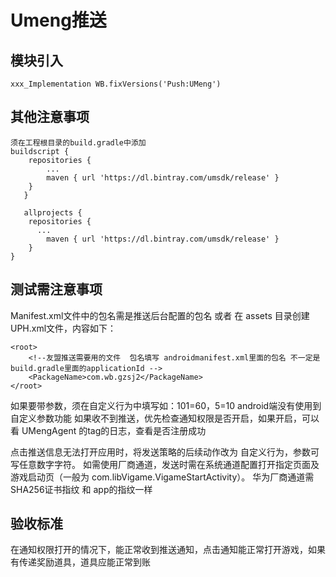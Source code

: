 # Umeng推送

## 模块引入

```text
xxx_Implementation WB.fixVersions('Push:UMeng')
```

## 其他注意事项

```text
须在工程根目录的build.gradle中添加
buildscript {
    repositories {
        ...
        maven { url 'https://dl.bintray.com/umsdk/release' }
    }
   }

   allprojects {
    repositories {
      ...
        maven { url 'https://dl.bintray.com/umsdk/release' }
    }
}
```

## 测试需注意事项

Manifest.xml文件中的包名需是推送后台配置的包名 或者 在 assets 目录创建UPH.xml文件，内容如下：

```
<root>
    <!--友盟推送需要用的文件  包名填写 androidmanifest.xml里面的包名 不一定是build.gradle里面的applicationId -->
    <PackageName>com.wb.gzsj2</PackageName>
</root>
```

如果要带参数，须在自定义行为中填写如：101=60，5=10
android端没有使用到自定义参数功能
如果收不到推送，优先检查通知权限是否开启，如果开启，可以看 UMengAgent 的tag的日志，查看是否注册成功

点击推送信息无法打开应用时，将发送策略的后续动作改为 自定义行为，参数可写任意数字字符。
如需使用厂商通道，发送时需在系统通道配置打开指定页面及游戏启动页（一般为 com.libVigame.VigameStartActivity）。
华为厂商通道需 SHA256证书指纹 和 app的指纹一样

## 验收标准

在通知权限打开的情况下，能正常收到推送通知，点击通知能正常打开游戏，如果有传递奖励道具，道具应能正常到账

